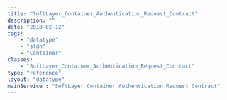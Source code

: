 ```yaml
---
title: "SoftLayer_Container_Authentication_Request_Contract"
description: ""
date: "2018-02-12"
tags:
    - "datatype"
    - "sldn"
    - "Container"
classes:
    - "SoftLayer_Container_Authentication_Request_Contract"
type: "reference"
layout: "datatype"
mainService : "SoftLayer_Container_Authentication_Request_Contract"
---
```

